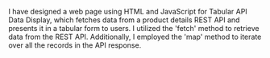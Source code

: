 
I have designed a web page using HTML and JavaScript for Tabular API Data Display, which fetches data from a product details REST API and presents it in a tabular form to users. I utilized the 'fetch' method to retrieve data from the REST API. Additionally, I employed the 'map' method to iterate over all the records in the API response.
